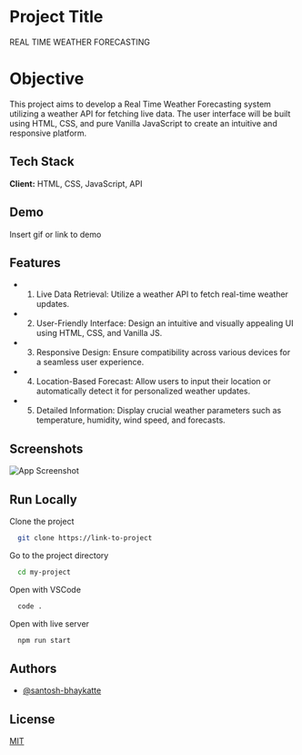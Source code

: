 
# Project Title

REAL TIME WEATHER FORECASTING

# Objective

This project aims to develop a Real Time Weather Forecasting system utilizing a weather API for fetching live data. The user interface will be built using HTML, CSS, and pure Vanilla JavaScript to create an intuitive and responsive platform.

## Tech Stack

**Client:** HTML, CSS, JavaScript, API

## Demo

Insert gif or link to demo

## Features

- 1. Live Data Retrieval: Utilize a weather API to fetch real-time weather updates.

- 2. User-Friendly Interface: Design an intuitive and visually appealing UI using HTML, CSS, and Vanilla JS.

- 3. Responsive Design: Ensure compatibility across various devices for a seamless user experience.

- 4. Location-Based Forecast: Allow users to input their location or automatically detect it for personalized weather updates. 

- 5. Detailed Information: Display crucial weather parameters such as temperature, humidity, wind speed, and forecasts.

## Screenshots

![App Screenshot](https://via.placeholder.com/468x300?text=App+Screenshot+Here)

## Run Locally

Clone the project

```bash
  git clone https://link-to-project
```

Go to the project directory

```bash
  cd my-project
```

Open with VSCode

```bash
  code .
```

Open with live server

```bash
  npm run start
```


## Authors

- [@santosh-bhaykatte](https://github.com/santosh-bhaykatte)

## License

[MIT](https://choosealicense.com/licenses/mit/)
